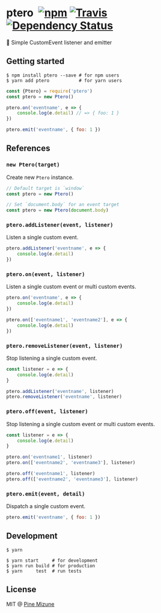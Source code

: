 # ptero &nbsp;[![npm](https://img.shields.io/npm/v/ptero.svg?maxAge=2592000&style=flat-square)](https://www.npmjs.org/package/ptero) [![Travis](https://img.shields.io/travis/emoji-gen/ptero/master.svg?maxAge=2592000&style=flat-square&x)](https://travis-ci.org/emoji-gen/ptero) [![Dependency Status](https://img.shields.io/gemnasium/emoji-gen/ptero.svg?maxAge=2592000&style=flat-square)](https://gemnasium.com/github.com/emoji-gen/ptero)

:deciduous_tree: Simple CustomEvent listener and emitter

## Getting started

```
$ npm install ptero --save # for npm users
$ yarn add ptero           # for yarn users
```

```js
const {Ptero} = require('ptero')
const ptero = new Ptero()

ptero.on('eventname', e => {
    console.log(e.detail) // => { foo: 1 }
})

ptero.emit('eventname', { foo: 1 })
```

## References
### `new Ptero(target)`
Create new `Ptero` instance.

```js
// Default target is `window`
const ptero = new Ptero()
```

```js
// Set `document.body` for an event target
const ptero = new Ptero(document.body)
```

### `ptero.addListener(event, listener)`
Listen a single custom event.

```js
ptero.addListener('eventname', e => {
    console.log(e.detail)
})
```

### `ptero.on(event, listener)`
Listen a single custom event or multi custom events.

```js
ptero.on('eventname', e => {
    console.log(e.detail)
})

ptero.on(['eventname1', 'eventname2'], e => {
    console.log(e.detail)
})
```

### `ptero.removeListener(event, listener)`
Stop listening a single custom event.

```js
const listener = e => {
    console.log(e.detail)
}

ptero.addListener('eventname', listener)
ptero.removeListener('eventname', listener)
```

### `ptero.off(event, listener)`
Stop listening a single custom event or multi custom events.

```js
const listener = e => {
    console.log(e.detail)
}

ptero.on('eventname1', listener)
ptero.on(['eventname2', 'eventname3'], listener)

ptero.off('eventname1', listener)
ptero.off(['eventname2', 'eventname3'], listener)
```

### `ptero.emit(event, detail)`
Dispatch a single custom event.

```js
ptero.emit('eventname', { foo: 1 })
```

## Development

```
$ yarn

$ yarn start     # for development
$ yarn run build # for production
$ yarn     test  # run tests
```

## License
MIT @ [Pine Mizune](https://github.com/pine)
